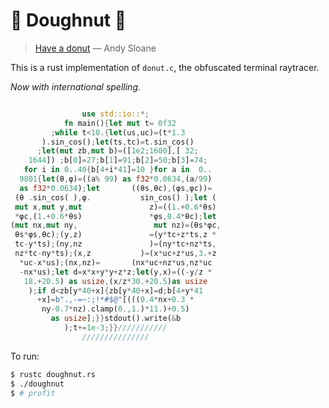 # :doughnut: Doughnut :doughnut:

> [Have a donut](https://www.a1k0n.net/2006/09/15/obfuscated-c-donut.html) — Andy Sloane

This is a rust implementation of `donut.c`, the obfuscated terminal raytracer.

_Now with international spelling._

```rust

                use std::io::*;
            fn main(){let mut t= 0f32
         ;while t<10.{let(us,uc)=(t*1.3
       ).sin_cos();let(ts,tc)=t.sin_cos()
      ;let(mut zb,mut b)=([1e2;1600],[ 32;
    1644]) ;b[0]=27;b[1]=91;b[2]=50;b[3]=74;
   for i in 0..40{b[4+i*41]=10 }for a in  0..
  9801{let(θ,φ)=((a% 99) as f32*0.0634,(a/99)
  as f32*0.0634);let       ((θs,θc),(φs,φc))=
 (θ .sin_cos( ),φ.           sin_cos() );let (
 mut x,mut y,mut               z)=((1.+0.6*θs)
 *φc,(1.+0.6*θs)               *φs,0.4*θc);let
(mut nx,mut ny,                 mut nz)=(θs*φc,
 θs*φs,θc);(y,z)               =(y*tc+z*ts,z *
 tc-y*ts);(ny,nz               )=(ny*tc+nz*ts,
 nz*tc-ny*ts);(x,z           )=(x*uc+z*us,3.+z
  *uc-x*us);(nx,nz)=       (nx*uc+nz*us,nz*uc
  -nx*us);let d=x*x+y*y+z*z;let(y,x)=((-y/z *
   18.+20.5) as usize,(x/z*30.+20.5)as usize
    );if d<zb[y*40+x]{zb[y*40+x]=d;b[4+y*41
      +x]=b".,-=~:;!*#$@"[(((0.4*nx+0.3 *
       ny-0.7*nz).clamp(0.,1.)*11.)+0.5)
         as usize];}}stdout().write(&b
            );t+=1e-3;}}///////////
                ///////////////
```

To run:
```bash
$ rustc doughnut.rs
$ ./doughnut
$ # profit
```
